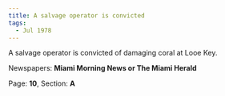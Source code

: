 ```yaml
---  
title: A salvage operator is convicted  
tags:  
  - Jul 1978  
---  
```

  
A salvage operator is convicted of damaging coral at Looe Key.  
  
Newspapers: **Miami Morning News or The Miami Herald**  
  
Page: **10**, Section: **A** 
